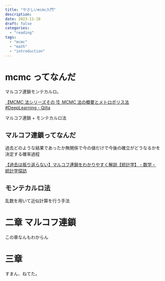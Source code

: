 ```yaml
---
title: "やさしいmcmc入門"
description:
date: 2023-11-18
draft: false
categories:
  - "reading"
tags:
  - "mcmc"
  - "math"
  - "introduction"
---
```


# mcmc ってなんだ

マルコフ連鎖モンテカルロ。

[【MCMC 法シリーズその 1】MCMC 法の概要とメトロポリス法 #DeepLearning - Qiita](https://qiita.com/skillup_ai/items/6c3fa7b51fe6670e81ed)

マルコフ連鎖 + モンテカルロ法

## マルコフ連鎖ってなんだ

過去どのような結果であったか無関係で今の値だけで今後の確立がどうなるかを決定する確率過程

[【過去は振り返らない】マルコフ連鎖をわかりやすく解説【統計学】 - 数学・統計学探訪](https://math-exploration.com/archives/212)

## モンテカルロ法

乱数を用いて近似計算を行う手法

# 二章 マルコフ連鎖

この章なんもわからん

# 三章

すまん、ねてた。
